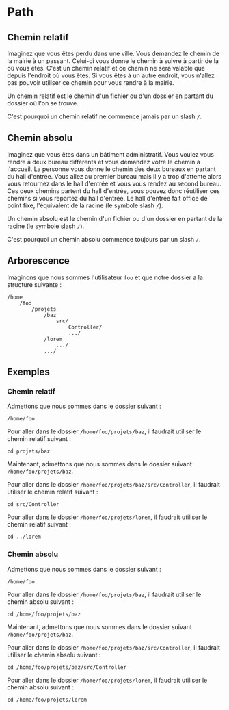 # Path

## Chemin relatif

Imaginez que vous êtes perdu dans une ville.
Vous demandez le chemin de la mairie à un passant.
Celui-ci vous donne le chemin à suivre à partir de la où vous êtes.
C'est un chemin relatif et ce chemin ne sera valable que depuis l'endroit où vous êtes.
Si vous êtes à un autre endroit, vous n'allez pas pouvoir utiliser ce chemin pour vous rendre à la mairie.

Un chemin relatif est le chemin d'un fichier ou d'un dossier en partant du dossier où l'on se trouve.

C'est pourquoi un chemin relatif ne commence jamais par un slash `/`.

## Chemin absolu

Imaginez que vous êtes dans un bâtiment administratif.
Vous voulez vous rendre à deux bureau différents et vous demandez votre le chemin à l'accueil.
La personne vous donne le chemin des deux bureaux en partant du hall d'entrée.
Vous allez au premier bureau mais il y a trop d'attente alors vous retournez dans le hall d'entrée et vous vous rendez au second bureau.
Ces deux chemins partent du hall d'entrée, vous pouvez donc réutiliser ces chemins si vous repartez du hall d'entrée.
Le hall d'entrée fait office de point fixe, l'équivalent de la racine (le symbole slash `/`).

Un chemin absolu est le chemin d'un fichier ou d'un dossier en partant de la racine (le symbole slash `/`).

C'est pourquoi un chemin absolu commence toujours par un slash `/`.

## Arborescence

Imaginons que nous sommes l'utilisateur `foo` et que notre dossier a la structure suivante :

    /home
        /foo
            /projets
                /baz
                    src/
                        Controller/
                        .../
                /lorem
                    .../
                .../

## Exemples

### Chemin relatif

Admettons que nous sommes dans le dossier suivant :

    /home/foo

Pour aller dans le dossier `/home/foo/projets/baz`, il faudrait utiliser le chemin relatif suivant :

    cd projets/baz

Maintenant, admettons que nous sommes dans le dossier suivant `/home/foo/projets/baz`.

Pour aller dans le dossier `/home/foo/projets/baz/src/Controller`, il faudrait utiliser le chemin relatif suivant :

    cd src/Controller

Pour aller dans le dossier `/home/foo/projets/lorem`, il faudrait utiliser le chemin relatif suivant :

    cd ../lorem

### Chemin absolu

Admettons que nous sommes dans le dossier suivant :

    /home/foo

Pour aller dans le dossier `/home/foo/projets/baz`, il faudrait utiliser le chemin absolu suivant :

    cd /home/foo/projets/baz

Maintenant, admettons que nous sommes dans le dossier suivant `/home/foo/projets/baz`.

Pour aller dans le dossier `/home/foo/projets/baz/src/Controller`, il faudrait utiliser le chemin absolu suivant :

    cd /home/foo/projets/baz/src/Controller

Pour aller dans le dossier `/home/foo/projets/lorem`, il faudrait utiliser le chemin absolu suivant :

    cd /home/foo/projets/lorem
